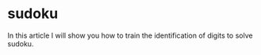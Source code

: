 # sudoku
In this article I will show you how to train the identification of digits to solve sudoku.
